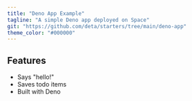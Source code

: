 ```yaml
---
title: "Deno App Example"
tagline: "A simple Deno app deployed on Space"
git: "https://github.com/deta/starters/tree/main/deno-app"
theme_color: "#000000"
---
```


## Features

- Says "hello!"
- Saves todo items
- Built with Deno
